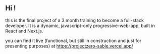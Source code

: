 ## Hi !

this is the final project of a 3 month training to become a full-stack developer. It is a dynamic, javascript-only progressive-web-app, built in React and Next.js.

you can find it live (functional, but still in construction and just for presenting purposes) at https://projectzero-sable.vercel.app/
